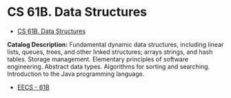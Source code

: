 # CS 61B. Data Structures

-   [CS 61B. Data Structures](https://fa22.datastructur.es/)

**Catalog Description:** Fundamental dynamic data structures, including linear lists, queues, trees, and other linked structures; arrays strings, and hash tables. Storage management. Elementary principles of software engineering. Abstract data types. Algorithms for sorting and searching. Introduction to the Java programming language.

-   [EECS - 61B](https://www2.eecs.berkeley.edu/Courses/CS61B/)